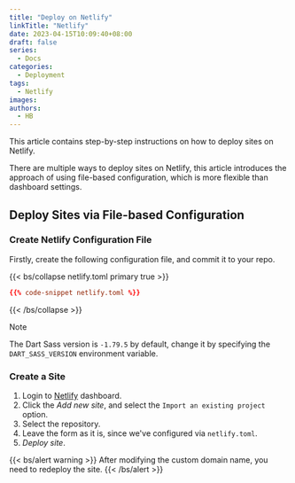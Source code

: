```yaml
---
title: "Deploy on Netlify"
linkTitle: "Netlify"
date: 2023-04-15T10:09:40+08:00
draft: false
series:
  - Docs
categories:
  - Deployment
tags:
  - Netlify
images:
authors:
  - HB
---
```


This article contains step-by-step instructions on how to deploy sites on Netlify.

<!--more-->

There are multiple ways to deploy sites on Netlify, this article introduces the approach of using file-based configuration, which is more flexible than dashboard settings.

## Deploy Sites via File-based Configuration

### Create Netlify Configuration File

Firstly, create the following configuration file, and commit it to your repo.

{{< bs/collapse netlify.toml primary true >}}
```toml {data-max-lines=30}
{{% code-snippet netlify.toml %}}
```
{{< /bs/collapse >}}

> [!NOTE]
> The Dart Sass version is `-1.79.5` by default, change it by specifying the `DART_SASS_VERSION` environment variable.

### Create a Site

1. Login to [Netlify](https://www.netlify.com/) dashboard.
2. Click the _Add new site_, and select the `Import an existing project` option.
3. Select the repository.
4. Leave the form as it is, since we've configured via `netlify.toml`.
5. _Deploy site_.

{{< bs/alert warning >}}
After modifying the custom domain name, you need to redeploy the site.
{{< /bs/alert >}}
